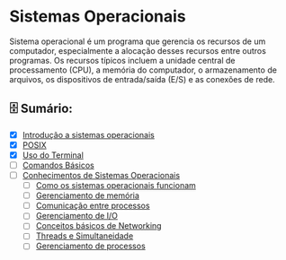 # Sistemas Operacionais

Sistema operacional é um programa que gerencia os recursos de um computador, especialmente a alocação desses recursos entre outros programas. Os recursos típicos incluem a unidade central de processamento (CPU), a memória do computador, o armazenamento de arquivos, os dispositivos de entrada/saída (E/S) e as conexões de rede.

## 🗄️ Sumário:

- [x] [Introdução a sistemas operacionais](Sistemas_operacionais.md)
- [x] [POSIX](POSIX.md)
- [x] [Uso do Terminal](Terminal.md)
- [ ] [Comandos Básicos](Comandos_basicos.md)
- [ ] [Conhecimentos de Sistemas Operacionais](Conhecimentos_do_sistema.md)
    - [ ] [Como os sistemas operacionais funcionam](Como_os_sistemas_operacionais_funcionam.md)
    - [ ] [Gerenciamento de memória](Gerenciamento_de_memoria.md)
    - [ ] [Comunicação entre processos](Comunicação_entre_processos.md)
    - [ ] [Gerenciamento de I/O](Gerenciamento_de_I_O.md)
    - [ ] [Conceitos básicos de Networking](Conceitos_basicos_de_Networking.md)
    - [ ] [Threads e Simultaneidade](Threads_e_simultaneidade.md)
    - [ ] [Gerenciamento de processos](Gerenciamento_de_processos.md)

